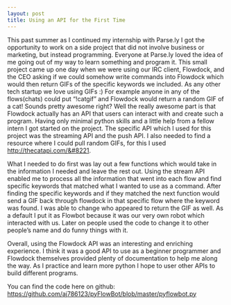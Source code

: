 ```yaml
---
layout: post
title: Using an API for the First Time
---
```


This past summer as I continued my internship with Parse.ly I got the opportunity to work on a side project that did not involve business or marketing, but instead programming. Everyone at Parse.ly loved the idea of me going out of my way to learn something and program it. This small project came up one day when we were using our IRC client, Flowdock, and the CEO asking if we could somehow write commands into Flowdock which would then return GIFs of the specific keywords we included. As any other tech startup we love using GIFs :) For example anyone in any of the flows(chats) could put “!catgif” and Flowdock would return a random GIF of a cat! Sounds pretty awesome right? Well the really awesome part is that Flowdock actually has an API that users can interact with and create such a program. Having only minimal python skills and a little help from a fellow intern I got started on the project. The specific API which I used for this project was the streaming API and the push API. I also needed to find a resource where I could pull random GIFs, for this I used <http://thecatapi.com/&#8221>.

What I needed to do first was lay out a few functions which would take in the information I needed and leave the rest out. Using the stream API enabled me to process all the information that went into each flow and find specific keywords that matched what I wanted to use as a command. After finding the specific keywords and if they matched the next function would send a GIF back through flowdock in that specific flow where the keyword was found. I was able to change who appeared to return the GIF as well. As a default I put it as Flowbot because it was our very own robot which interacted with us. Later on people used the code to change it to other people’s name and do funny things with it.

Overall, using the Flowdock API was an interesting and enriching experience. I think it was a good API to use as a beginner programmer and Flowdock themselves provided plenty of documentation to help me along the way. As I practice and learn more python I hope to user other APIs to build different programs.

You can find the code here on github: <https://github.com/aj786123/pyFlowBot/blob/master/pyflowbot.py>